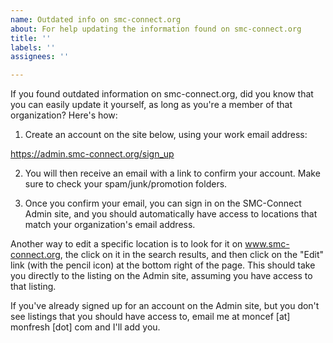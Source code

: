 ```yaml
---
name: Outdated info on smc-connect.org
about: For help updating the information found on smc-connect.org
title: ''
labels: ''
assignees: ''

---
```


If you found outdated information on smc-connect.org, did you know that you can easily update it yourself, as long as you're a member of that organization? Here's how:

1. Create an account on the site below, using your work email address:

https://admin.smc-connect.org/sign_up

2. You will then receive an email with a link to confirm your account. Make sure to check your spam/junk/promotion folders.

3. Once you confirm your email, you can sign in on the SMC-Connect Admin site, and you should automatically have access to locations that match your organization's email address.

Another way to edit a specific location is to look for it on www.smc-connect.org, the click on it in the search results, and then click on the "Edit" link (with the pencil icon) at the bottom right of the page. This should take you directly to the listing on the Admin site, assuming you have access to that listing.

If you've already signed up for an account on the Admin site, but you don't see listings that you should have access to, email me at moncef [at] monfresh [dot] com and I'll add you.
